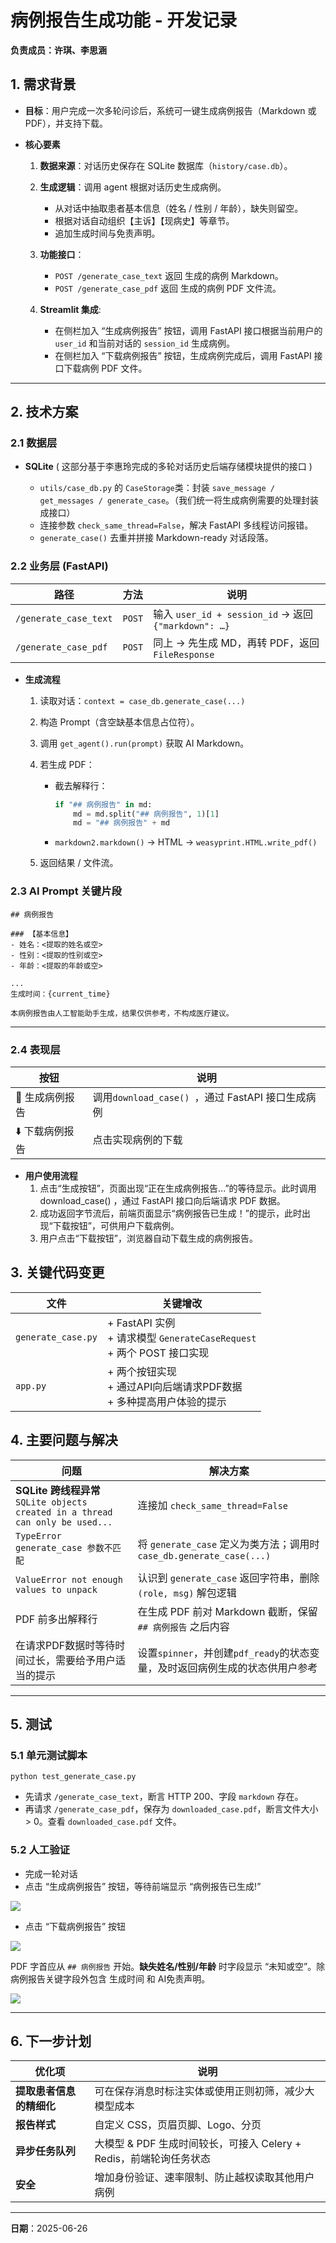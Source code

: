 # 病例报告生成功能 - 开发记录
**负责成员：许琪、李思涵**

## 1. 需求背景

* **目标**：用户完成一次多轮问诊后，系统可一键生成病例报告（Markdown 或 PDF），并支持下载。
* **核心要素**

  1. **数据来源**：对话历史保存在 SQLite 数据库（`history/case.db`）。
  2. **生成逻辑**：调用 agent 根据对话历史生成病例。  

     * 从对话中抽取患者基本信息（姓名 / 性别 / 年龄），缺失则留空。
     * 根据对话自动组织【主诉】【现病史】等章节。
     * 追加生成时间与免责声明。
  3. **功能接口**：

     * `POST /generate_case_text` 返回 生成的病例 Markdown。
     * `POST /generate_case_pdf` 返回 生成的病例 PDF 文件流。
  4. **Streamlit 集成**:  

     * 在侧栏加入 “生成病例报告” 按钮，调用 FastAPI 接口根据当前用户的 `user_id` 和当前对话的 `session_id` 生成病例。  
     * 在侧栏加入 “下载病例报告” 按钮，生成病例完成后，调用 FastAPI 接口下载病例 PDF 文件。  

---

## 2. 技术方案

### 2.1 数据层

* **SQLite** ( 这部分基于李惠玲完成的多轮对话历史后端存储模块提供的接口 )

  * `utils/case_db.py` 的 `CaseStorage`类：封装 `save_message / get_messages / generate_case`。（我们统一将生成病例需要的处理封装成接口）
  * 连接参数 `check_same_thread=False`，解决 FastAPI 多线程访问报错。
  * `generate_case()` 去重并拼接 Markdown-ready 对话段落。

### 2.2 业务层 (FastAPI)

| 路径                    | 方法     | 说明                                               |
| --------------------- | ------ | ------------------------------------------------ |
| `/generate_case_text` | `POST` | 输入 `user_id + session_id` → 返回 `{"markdown": …}` |
| `/generate_case_pdf`  | `POST` | 同上 → 先生成 MD，再转 PDF，返回 `FileResponse`             |

* **生成流程**

  1. 读取对话：`context = case_db.generate_case(...)`
  2. 构造 Prompt（含空缺基本信息占位符）。
  3. 调用 `get_agent().run(prompt)` 获取 AI Markdown。
  4. 若生成 PDF：

     * 截去解释行：

       ```python
       if "## 病例报告" in md:
           md = md.split("## 病例报告", 1)[1]
           md = "## 病例报告" + md
       ```
     * `markdown2.markdown()` → HTML → `weasyprint.HTML.write_pdf()`
  5. 返回结果 / 文件流。
  
### 2.3 AI Prompt 关键片段

```text
## 病例报告

### 【基本信息】
- 姓名：<提取的姓名或空>
- 性别：<提取的性别或空>
- 年龄：<提取的年龄或空>

...
生成时间：{current_time}

本病例报告由人工智能助手生成，结果仅供参考，不构成医疗建议。
```

---

### 2.4 表现层

| 按钮                   | 说明     |
| --------------------- | ------ |
|📃 生成病例报告|调用`download_case() `，通过 FastAPI 接口生成病例|
|⬇️ 下载病例报告|点击实现病例的下载|

* **用户使用流程**
  1. 点击“生成按钮”，页面出现“正在生成病例报告...”的等待显示。此时调用download_case() ，通过 FastAPI 接口向后端请求 PDF 数据。
  2. 成功返回字节流后，前端页面显示“病例报告已生成！”的提示，此时出现“下载按钮”，可供用户下载病例。
  3. 用户点击“下载按钮”，浏览器自动下载生成的病例报告。
  
## 3. 关键代码变更

| 文件                      | 关键增改                                                                  |
| ----------------------- | --------------------------------------------------------------------- |
| `generate_case.py`      | + FastAPI 实例<br>+ 请求模型 `GenerateCaseRequest`<br>+ 两个 POST 接口实现        |
| `app.py`                 | + 两个按钮实现<br>+ 通过API向后端请求PDF数据<br>+ 多种提高用户体验的提示    |

## 4. 主要问题与解决

| 问题                                                                           | 解决方案                                                      |
| --------------------------------------------------------------------------------- | -------------------------------------------------------------- |
| **SQLite 跨线程异常**<br>`SQLite objects created in a thread can only be used...`      | 连接加 `check_same_thread=False`                             |
| `TypeError generate_case 参数不匹配`                                              | 将 `generate_case` 定义为类方法；调用时 `case_db.generate_case(...)` |
| `ValueError not enough values to unpack`                                     | 认识到 `generate_case` 返回字符串，删除 `(role, msg)` 解包逻辑           |
| PDF 前多出解释行                                                                   | 在生成 PDF 前对 Markdown 截断，保留 `## 病例报告` 之后内容                  |
| 在请求PDF数据时等待时间过长，需要给予用户适当的提示                                 | 设置`spinner`，并创建`pdf_ready`的状态变量，及时返回病例生成的状态供用户参考      |
---

## 5. 测试

### 5.1 单元测试脚本

`python test_generate_case.py`

* 先请求 `/generate_case_text`，断言 HTTP 200、字段 `markdown` 存在。
* 再请求 `/generate_case_pdf`，保存为 `downloaded_case.pdf`，断言文件大小 > 0。查看 `downloaded_case.pdf` 文件。  

### 5.2 人工验证

* 完成一轮对话  
* 点击 “生成病例报告” 按钮，等待前端显示 “病例报告已生成!”  

![](./image/generate_case_success.png)

* 点击 “下载病例报告” 按钮    

![](./image/download_case_OK.png)  

PDF 字首应从 `## 病例报告` 开始。**缺失姓名/性别/年龄** 时字段显示 “未知或空”。除病例报告关键字段外包含 生成时间 和 AI免责声明。

![](./image/case.png)

---

## 6. 下一步计划

| 优化项              | 说明                                           |
| ---------------- | -------------------------------------------- |
| **提取患者信息的精细化**   | 可在保存消息时标注实体或使用正则初筛，减少大模型成本                   |
| **报告样式**         | 自定义 CSS，页眉页脚、Logo、分页                         |
| **异步任务队列**       | 大模型 & PDF 生成时间较长，可接入 Celery + Redis，前端轮询任务状态 |
| **安全**           | 增加身份验证、速率限制、防止越权读取其他用户病例                     |

---

**日期**：2025-06-26
